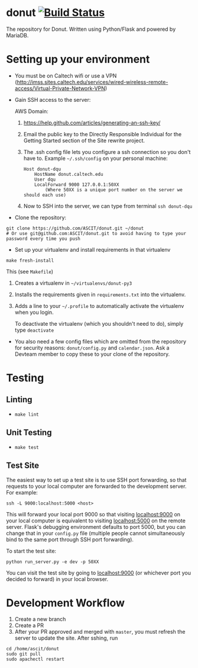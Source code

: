 # donut [![Build Status](https://github.com/ASCIT/donut/workflows/Python%20CI/badge.svg?branch=master)](https://github.com/ASCIT/donut/actions)
The repository for Donut. Written using Python/Flask and powered by MariaDB.

# Setting up your environment
- You must be on Caltech wifi or use a VPN (http://imss.sites.caltech.edu/services/wired-wireless-remote-access/Virtual-Private-Network-VPN)
- Gain SSH access to the server:

   AWS Domain:

   1. https://help.github.com/articles/generating-an-ssh-key/

   2. Email the public key to the Directly Responsible Individual for the Getting Started section of the Site rewrite project.

   3. The .ssh config file lets you configure a ssh connection so you don't have to.
   Example `~/.ssh/config` on your personal machine:
      ```
      Host donut-dqu
          HostName donut.caltech.edu
          User dqu
          LocalForward 9000 127.0.0.1:50XX
              (Where 50XX is a unique port number on the server we should each use)
      ```
   4. Now to SSH into the server, we can type from terminal `ssh donut-dqu`

- Clone the repository:
```ssh
git clone https://github.com/ASCIT/donut.git ~/donut
# Or use git@github.com:ASCIT/donut.git to avoid having to type your password every time you push
```
- Set up your virtualenv and install requirements in that virtualenv
```
make fresh-install
```
This (see `Makefile`)
1. Creates a virtualenv in `~/virtualenvs/donut-py3`
2. Installs the requirements given  in `requirements.txt` into the virtualenv.
3. Adds a line to your `~/.profile` to automatically activate the virtualenv when you login.

   To deactivate the virtualenv (which you shouldn't need to do), simply type `deactivate`

- You also need a few config files which are omitted from the repository for security reasons: `donut/config.py` and `calendar.json`. Ask a Devteam member to copy these to your clone of the repository.

# Testing
## Linting
- `make lint`

## Unit Testing
- `make test`

## Test Site
The easiest way to set up a test site is to use SSH port forwarding, so that requests to your local computer are forwarded to the development server. For example:
```
ssh -L 9000:localhost:5000 <host>
```
This will forward your local port 9000 so that visiting [localhost:9000](http://localhost:9000) on your local computer is equivalent to visiting [localhost:5000](http://localhost:5000) on the remote server. Flask's debugging environment defaults to port 5000, but you can change that in your `config.py` file (multiple people cannot simultaneously bind to the same port through SSH port forwarding).

To start the test site:
```
python run_server.py -e dev -p 50XX
```
You can visit the test site by going to [localhost:9000](http://localhost:9000) (or whichever port you decided to forward) in your local browser.

# Development Workflow
1. Create a new branch
2. Create a PR
3. After your PR approved and merged with `master`, you must refresh the server to update the site. After sshing, run 
```
cd /home/ascit/donut
sudo git pull
sudo apachectl restart
```
